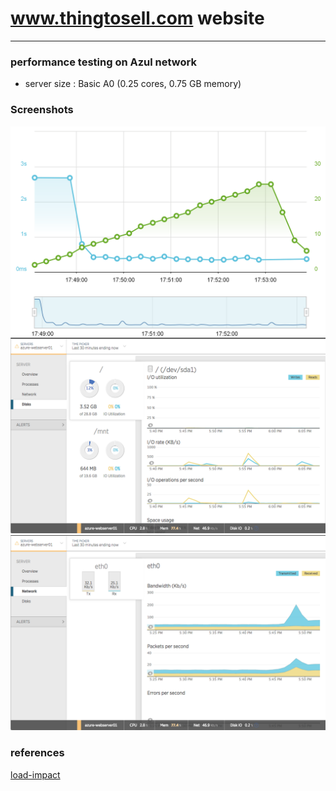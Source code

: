 # www.thingtosell.com website
----------------------------
### performance testing on Azul network
- server size : Basic A0 (0.25 cores, 0.75 GB memory)

### Screenshots ###

![alt tag](https://raw.githubusercontent.com/prod-tts/www.thingtosell.com/master/public/azul-A0-0.25cpu-0.75GB/load-impact.png)
![alt tag](https://raw.githubusercontent.com/prod-tts/www.thingtosell.com/master/public/azul-A0-0.25cpu-0.75GB/disk-performance.png)
![alt tag](https://raw.githubusercontent.com/prod-tts/www.thingtosell.com/master/public/azul-A0-0.25cpu-0.75GB/network-performance.png)

### references ###

[load-impact](https://app.loadimpact.com/load-test/dee40987-2dbe-45a1-9525-24c2fd99e59d)
